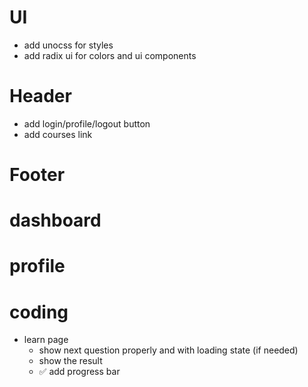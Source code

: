 # UI
- add unocss for styles
- add radix ui for colors and ui components

# Header
- add login/profile/logout button
- add courses link

# Footer

# dashboard

# profile

# coding
- learn page
  - show next question properly and with loading state (if needed)
  - show the result
  - ✅ add progress bar

